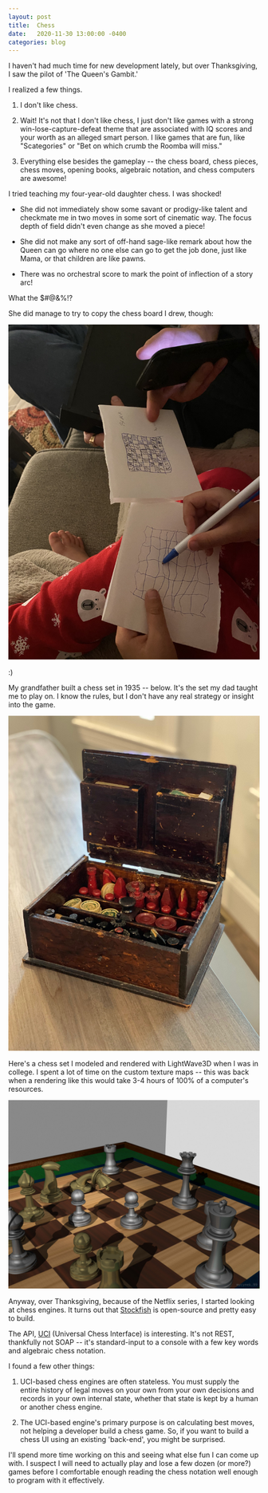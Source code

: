 ```yaml
---
layout: post
title:  Chess 
date:   2020-11-30 13:00:00 -0400
categories: blog
---
```

I haven't had much time for new development lately, but over Thanksgiving,
I saw the pilot of 'The Queen's Gambit.'

I realized a few things.

1.  I don't like chess.

2.  Wait! It's not that I don't like chess, I just don't like games with a strong
win-lose-capture-defeat theme that are associated with IQ scores and your worth
as an alleged smart person.  I like games that are fun, like "Scategories" or "Bet on which crumb the Roomba will miss."

3.  Everything else besides the gameplay -- the chess board, chess pieces, chess moves, opening books, algebraic notation, and chess computers are awesome!

I tried teaching my four-year-old daughter chess.  I was shocked!  

*  She did not immediately show some savant or prodigy-like talent and checkmate 
me in two moves in some sort of cinematic way.  The focus depth of field didn't even change as she moved a piece!

*  She did not make any sort of off-hand sage-like remark about how the Queen
can go where no one else can go to get the job done, just like Mama, or that
children are like pawns.

*  There was no orchestral score to mark the point of inflection of a story arc!

What the $#@&%!?

She did manage to try to copy the chess board I drew, though:

![Albums](/assets/images/chess_drawing.jpg)

:)

My grandfather built a chess set in 1935 -- below.  It's the set my dad
taught me to play on.  I know the rules, but I don't have any real strategy
or insight into the game.

![Albums](/assets/images/chess_handmade.jpg)

Here's a chess set I modeled and rendered with LightWave3D when I was in college.  I spent
a lot of time on the custom texture maps -- this was back when a rendering like
this would take 3-4 hours of 100% of a computer's resources.

![Albums](/assets/images/chess_render.jpg)

Anyway, over Thanksgiving, because of the Netflix series, I started looking at chess engines.  It turns out that
[Stockfish](https://github.com/official-stockfish/Stockfish) is open-source and pretty easy to build.

The API, [UCI](https://en.wikipedia.org/wiki/Universal_Chess_Interface) (Universal Chess Interface) is interesting.  It's not REST, thankfully
not SOAP -- it's standard-input to a console with a few key words and algebraic
chess notation.

I found a few other things:

1.  UCI-based chess engines are often stateless.  You must supply the entire history of legal moves on your own from your own decisions and records in your own internal state, whether that state is kept by a human or another chess engine.

2.  The UCI-based engine's primary purpose is on calculating best moves, not helping a developer build a chess game.  So, if you want to build a chess UI using an existing
'back-end', you might be surprised.

I'll spend more time working on this and seeing what else fun I
can come up with.  I suspect I will need to actually play and lose a few dozen (or more?) games before I comfortable enough reading
the chess notation well enough to program with it effectively.
